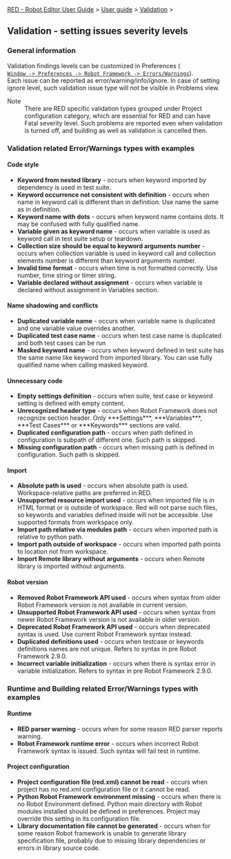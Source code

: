<html>
<head>
<link href="PLUGINS_ROOT/org.robotframework.ide.eclipse.main.plugin.doc.user/help/style.css" rel="stylesheet" type="text/css"/>
</head>
<body>
<a href="../../../../help/index.html">RED - Robot Editor User Guide</a> &gt; <a href="../../../../help/user_guide/user_guide.html">User guide</a> &gt; <a href="../../../../help/user_guide/validation.html">Validation</a> &gt; 
<h2>Validation - setting issues severity levels</h2>
<h3>General information</h3>
<p>Validation findings levels can be customized in Preferences (<code><a class="command" href="javascript:executeCommand('org.eclipse.ui.window.preferences(preferencePageId=org.robotframework.ide.eclipse.main.plugin.preferences.validation)')">
Window -&gt; Preferences -&gt; Robot Framework -&gt; Errors/Warnings</a></code>).<br/>
Each issue can be reported as error/warning/info/ignore. In case of setting ignore level, such validation issue type will not be visible in Problems view.
</p>
<dl class="note">
<dt>Note</dt>
<dd>There are RED specific validation types grouped under Project configuration category, which are essential for RED and can have Fatal severity level. 
Such problems are reported even when validation is turned off, and building as well as validation is cancelled then.
   </dd>
</dl>
<h3>Validation related Error/Warnings types with examples</h3>
<h4>Code style</h4>
<ul>
<li><b>Keyword from nested library</b> - occurs when keyword imported by dependency is used in test suite.</li>
<li><b>Keyword occurrence not consistent with definition</b> - occurs when name in keyword call is different than in definition. Use name the same as in definition.</li>
<li><b>Keyword name with dots</b> - occurs when keyword name contains dots. It may be confused with fully qualified name.</li>
<li><b>Variable given as keyword name</b> - occurs when variable is used as keyword call in test suite setup or teardown.</li>
<li><b>Collection size should be equal to keyword arguments number</b> - occurs when collection variable is used in keyword call and collection elements number is different than keyword arguments number.</li>
<li><b>Invalid time format</b> - occurs when time is not formatted correctly. Use number, time string or timer string.</li>
<li><b>Variable declared without assignment</b> - occurs when variable is declared without assignment in Variables section.</li>
</ul>
<h4>Name shadowing and conflicts</h4>
<ul>
<li><b>Duplicated variable name</b> - occurs when variable name is duplicated and one variable value overrides another.</li>
<li><b>Duplicated test case name</b> - occurs when test case name is duplicated and both test cases can be run</li>
<li><b>Masked keyword name</b> - occurs when keyword defined in test suite has the same name like keyword from imported library. You can use fully qualified name when calling masked keyword.</li>
</ul>
<h4>Unnecessary code</h4>
<ul>
<li><b>Empty settings definition</b> - occurs when suite, test case or keyword setting is defined with empty content.</li>
<li><b>Unrecognized header type</b> - occurs when Robot Framework does not recognize section header. Only ***Settings***, ***Variables***, ***Test Cases*** or ***Keywords*** sections are valid.</li>
<li><b>Duplicated configuration path</b> - occurs when path defined in configuration is subpath of different one. Such path is skipped.</li>
<li><b>Missing configuration path</b> - occurs when missing path is defined in configuration. Such path is skipped.</li>
</ul>
<h4>Import</h4>
<ul>
<li><b>Absolute path is used</b> - occurs when absolute path is used. Workspace-relative paths are preferred in RED.</li>
<li><b>Unsupported resource import used</b> - occurs when imported file is in HTML format or is outside of workspace. Red will not parse such files, so keywords and variables defined inside will not be accessible. Use supported formats from workspace only.</li>
<li><b>Import path relative via modules path</b> - occurs when imported path is relative to python path.</li>
<li><b>Import path outside of workspace</b> - occurs when imported path points to location not from workspace.</li>
<li><b>Import Remote library without arguments</b> - occurs when Remote library is imported without arguments.</li>
</ul>
<h4>Robot version</h4>
<ul>
<li><b>Removed Robot Framework API used</b> - occurs when syntax from older Robot Framework version is not available in current version.</li>
<li><b>Unsupported Robot Framework API used</b> - occurs when syntax from newer Robot Framework version is not available in older version.</li>
<li><b>Deprecated Robot Framework API used</b> - occurs when deprecated syntax is used. Use current Robot Framework syntax instead.</li>
<li><b>Duplicated definitions used</b> - occurs when testcase or keywords definitions names are not unique. Refers to syntax in pre Robot Framework 2.9.0.</li>
<li><b>Incorrect variable initialization</b> - occurs when there is syntax error in variable initialization. Refers to syntax in pre Robot Framework 2.9.0.</li>
</ul>
<h3>Runtime and Building related Error/Warnings types with examples</h3>
<h4>Runtime</h4>
<ul>
<li><b>RED parser warning</b> - occurs when for some reason RED parser reports warning.</li>
<li><b>Robot Framework runtime error</b> - occurs when incorrect Robot Framework syntax is issued. Such syntax will fail test in runtime.</li>
</ul>
<h4>Project configuration</h4>
<ul>
<li><b>Project configuration file (red.xml) cannot be read</b> - occurs when project has no red.xml configuration file or it cannot be read.</li>
<li><b>Python Robot Framework environment missing</b> - occurs when there is no Robot Environment defined. Python main directory with Robot modules installed should be defined in preferences. Project may override this setting in its configuration file.</li>
<li><b>Library documentation file cannot be generated</b> - occurs when for some reason Robot framework is unable to generate library specification file, probably due to missing library dependencies or errors in library source code.</li>
</ul>
</body>
</html>